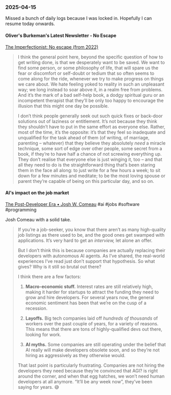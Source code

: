 ### 2025-04-15
Missed a bunch of daily logs because I was locked in. Hopefully I can resume today onwards.

#### Oliver's Burkeman's Latest Newsletter - No Escape
[The Imperfectionist: No escape (from 2022)](https://ckarchive.com/b/5quvh7hn0wxmmhp5xxd52a95qqv44in)

> I think the general point here, beyond the specific question of how to get writing done, is that we desperately want to be saved. We want to find some person, or some philosophy of life, that will spare us the fear or discomfort or self-doubt or tedium that so often seems to come along for the ride, whenever we try to make progress on things we care about. We hate feeling yoked to reality in such an unpleasant way; we long instead to soar above it, in a realm free from problems. And it’s the mark of a bad self-help book, a dodgy spiritual guru or an incompetent therapist that they’ll be only too happy to encourage the illusion that this might one day be possible.
> 
> I don’t think people generally seek out such quick fixes or back-door solutions out of laziness or entitlement. It’s not because they think they shouldn’t have to put in the same effort as everyone else. Rather, most of the time, it’s the opposite: it’s that they feel so inadequate and unqualified for the task ahead of them (of writing, of marriage, parenting – whatever) that they believe they absolutely _need_ a miracle technique, some sort of edge over other people, some secret from a book, if they’re to have half a chance of not screwing everything up. They don’t realise that everyone else is just winging it, too – and that all they need to do is the straightforward thing that’s been staring them in the face all along: to just write for a few hours a week; to sit down for a few minutes and meditate; to be the most loving spouse or parent they’re capable of being on this particular day, and so on.

#### AI's impact on the job market
[The Post-Developer Era • Josh W. Comeau](https://www.joshwcomeau.com/blog/the-post-developer-era/) #ai #jobs #software #programming

Josh Comeau with a solid take.

> If you’re a job-seeker, you know that there aren’t as many high-quality job listings as there used to be, and the good ones get swamped with applications. It’s very hard to get an _interview,_ let alone an offer.
> 
> But I don’t think this is because companies are actually replacing their developers with autonomous AI agents. As I’ve shared, the real-world experiences I’ve read just don’t support that hypothesis. So what gives? Why is it still so brutal out there?
> 
> I think there are a few factors:
> 
> 1. **Macro-economic stuff.** Interest rates are still relatively high, making it harder for startups to attract the funding they need to grow and hire developers. For several years now, the general economic sentiment has been that we’re on the cusp of a recession.
>     
> 2. **Layoffs.** Big tech companies laid off _hundreds of thousands_ of workers over the past couple of years, for a variety of reasons. This means that there are tons of highly-qualified devs out there, looking for work.
>     
> 3. **AI myths.** Some companies are still operating under the belief that AI really will make developers obsolete soon, and so they’re not hiring as aggressively as they otherwise would.
>     
> 
> That last point is particularly frustrating. Companies are not hiring the developers they need because they’re convinced that AGI? is right around the corner, and when that egg hatches, we won’t need human developers at all anymore. “It’ll be any week now”, they’ve been saying for years. 😅